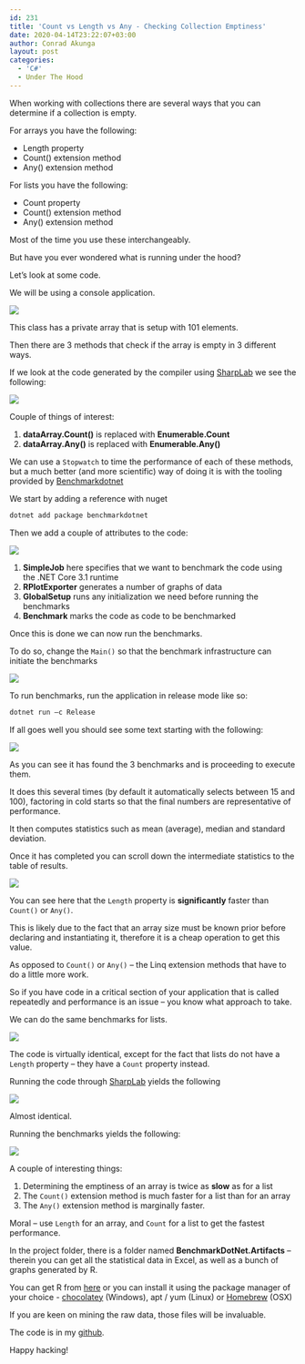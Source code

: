 ```yaml
---
id: 231
title: 'Count vs Length vs Any - Checking Collection Emptiness'
date: 2020-04-14T23:22:07+03:00
author: Conrad Akunga
layout: post
categories:
  - 'C#'
  - Under The Hood
---
```

When working with collections there are several ways that you can determine if a collection is empty.

For arrays you have the following:
  * Length property
  * Count() extension method
  * Any() extension method

For lists you have the following:
  * Count property
  * Count() extension method
  * Any() extension method

Most of the time you use these interchangeably.

But have you ever wondered what is running under the hood?

Let’s look at some code.

We will be using a console application.

![](../images/2020/04/CheckLengths-1.png)

This class has a private array that is setup with 101 elements.

Then there are 3 methods that check if the array is empty in 3 different ways.

If we look at the code generated by the compiler using [SharpLab](https://sharplab.io/) we see the following:

![](../images/2020/04/CheckLengths-2.png)

Couple of things of interest:
  1. **dataArray.Count()** is replaced with **Enumerable.Count**
  2. **dataArray.Any()** is replaced with **Enumerable.Any()**

We can use a `Stopwatch` to time the performance of each of these methods, but a much better (and more scientific) way of doing it is with the tooling provided by [Benchmarkdotnet](https://benchmarkdotnet.org/)

We start by adding a reference with nuget

```powershell
dotnet add package benchmarkdotnet
```

Then we add a couple of attributes to the code:

![](../images/2020/04/CheckLengths-3.png)

  1. **SimpleJob** here specifies that we want to benchmark the code using the .NET Core 3.1 runtime
  2. **RPlotExporter** generates a number of graphs of data
  3. **GlobalSetup** runs any initialization we need before running the benchmarks
  4. **Benchmark** marks the code as code to be benchmarked

Once this is done we can now run the benchmarks.

To do so, change the `Main()` so that the benchmark infrastructure can initiate the benchmarks

![](../images/2020/04/CheckLengths-4.png)

To run benchmarks, run the application in release mode like so:

```powershell
dotnet run –c Release
```

If all goes well you should see some text starting with the following:

![](../images/2020/04/CheckLengths-5.png)

As you can see it has found the 3 benchmarks and is proceeding to execute them.

It does this several times (by default it automatically selects between 15 and 100), factoring in cold starts so that the final numbers are representative of performance.

It then computes statistics such as mean (average), median and standard deviation.

Once it has completed you can scroll down the intermediate statistics to the table of results.

![](../images/2020/04/CheckLengths-6.png)

You can see here that the `Length` property is **significantly** faster than `Count()` or `Any()`.

This is likely due to the fact that an array size must be known prior before declaring and instantiating it, therefore it is a cheap operation to get this value.

As opposed to `Count()` or `Any()` – the Linq extension methods that have to do a little more work.

So if you have code in a critical section of your application that is called repeatedly and performance is an issue – you know what approach to take.

We can do the same benchmarks for lists.

![](../images/2020/04/CheckLengths-7.png)

The code is virtually identical, except for the fact that lists do not have a `Length` property – they have a `Count` property instead.

Running the code through [SharpLab](https://sharplab.io/) yields the following

![](../images/2020/04/CheckLengths-8.png)

Almost identical.

Running the benchmarks yields the following:

![](../images/2020/04/CheckLengths-9.png)

A couple of interesting things:

  1. Determining the emptiness of an array is twice as **slow** as for a list
  2. The `Count()` extension method is much faster for a list than for an array
  3. The `Any()` extension method is marginally faster.

Moral – use `Length` for an array, and `Count` for a list to get the fastest performance.

In the project folder, there is a folder named **BenchmarkDotNet.Artifacts** – therein you can get all the statistical data in Excel, as well as a bunch of graphs generated by R.

You can get R from [here](https://www.r-project.org/) or you can install it using the package manager of your choice - [chocolatey](https://chocolatey.org/) (Windows), apt / yum (Linux) or [Homebrew](https://brew.sh/) (OSX)

If you are keen on mining the raw data, those files will be invaluable.

The code is in my [github](https://github.com/conradakunga/BlogCode/tree/master/2020-04-14%20-%20Collection%20Empty%20Checks).

Happy hacking!